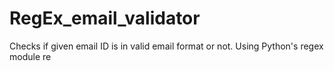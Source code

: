 # RegEx_email_validator

Checks if given email ID is in valid email format or not.
Using Python's regex module re

